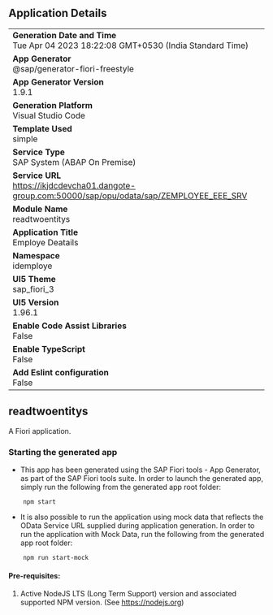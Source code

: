 ## Application Details
|               |
| ------------- |
|**Generation Date and Time**<br>Tue Apr 04 2023 18:22:08 GMT+0530 (India Standard Time)|
|**App Generator**<br>@sap/generator-fiori-freestyle|
|**App Generator Version**<br>1.9.1|
|**Generation Platform**<br>Visual Studio Code|
|**Template Used**<br>simple|
|**Service Type**<br>SAP System (ABAP On Premise)|
|**Service URL**<br>https://ikjdcdevcha01.dangote-group.com:50000/sap/opu/odata/sap/ZEMPLOYEE_EEE_SRV
|**Module Name**<br>readtwoentitys|
|**Application Title**<br>Employe Deatails|
|**Namespace**<br>idemploye|
|**UI5 Theme**<br>sap_fiori_3|
|**UI5 Version**<br>1.96.1|
|**Enable Code Assist Libraries**<br>False|
|**Enable TypeScript**<br>False|
|**Add Eslint configuration**<br>False|

## readtwoentitys

A Fiori application.

### Starting the generated app

-   This app has been generated using the SAP Fiori tools - App Generator, as part of the SAP Fiori tools suite.  In order to launch the generated app, simply run the following from the generated app root folder:

```
    npm start
```

- It is also possible to run the application using mock data that reflects the OData Service URL supplied during application generation.  In order to run the application with Mock Data, run the following from the generated app root folder:

```
    npm run start-mock
```

#### Pre-requisites:

1. Active NodeJS LTS (Long Term Support) version and associated supported NPM version.  (See https://nodejs.org)


